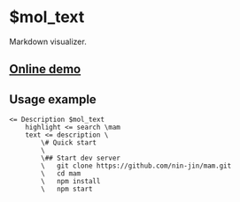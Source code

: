# $mol_text

Markdown visualizer.

## [Online demo](https://mol.hyoo.ru/#!section=demos/readme/demo=mol_text_demo)

## Usage example

```tree
<= Description $mol_text
	highlight <= search \mam
	text <= description \
		\# Quick start
		\
		\## Start dev server
		\	git clone https://github.com/nin-jin/mam.git
		\	cd mam
		\	npm install
		\	npm start
```
